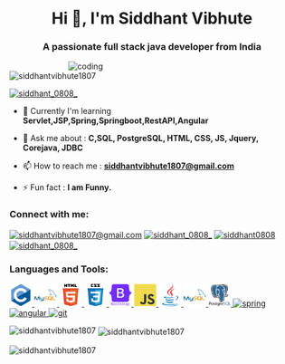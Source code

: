 <h1 align="center">Hi 👋, I'm Siddhant Vibhute</h1>
<h3 align="center">A passionate full stack java developer from India</h3>

<img align="right" alt="coding" width="400" src="https://user-images.githubusercontent.com/55389276/140866485-8fb1c876-9a8f-4d6a-98dc-08c4981eaf70.gif">

<p align="left"> <img src="https://komarev.com/ghpvc/?username=siddhantvibhute1807&label=Profile%20views&color=0e75b6&style=flat" alt="siddhantvibhute1807" /> </p>

<p align="left"> <a href="https://twitter.com/siddhant_0808_" target="blank"><img src="https://img.shields.io/twitter/follow/siddhant_0808_?logo=twitter&style=for-the-badge" alt="siddhant_0808_" /></a> </p>

- 🌱 Currently I'm learning **Servlet,JSP,Spring,Springboot,RestAPI,Angular**

- 💬 Ask me about : **C,SQL, PostgreSQL, HTML, CSS, JS, Jquery, Corejava, JDBC**

- 📫 How to reach me : **siddhantvibhute1807@gmail.com**

- ⚡ Fun fact : **I am Funny.**

<h3 align="left">Connect with me:</h3>
<p align="left">
<a href="https://linkedin.com/in/siddhantvibhute1807@gmail.com" target="blank"><img align="center" src="https://raw.githubusercontent.com/rahuldkjain/github-profile-readme-generator/master/src/images/icons/Social/linked-in-alt.svg" alt="siddhantvibhute1807@gmail.com" height="30" width="40" /></a>
<a href="https://instagram.com/siddhant_0808_" target="blank"><img align="center" src="https://raw.githubusercontent.com/rahuldkjain/github-profile-readme-generator/master/src/images/icons/Social/instagram.svg" alt="siddhant_0808_" height="30" width="40" /></a>
<a href="https://fb.com/siddhant0808" target="blank"><img align="center" src="https://raw.githubusercontent.com/rahuldkjain/github-profile-readme-generator/master/src/images/icons/Social/facebook.svg" alt="siddhant0808" height="30" width="40" /></a>
<a href="https://twitter.com/siddhant_0808_" target="blank"><img align="center" src="https://raw.githubusercontent.com/rahuldkjain/github-profile-readme-generator/master/src/images/icons/Social/twitter.svg" alt="siddhant_0808_" height="30" width="40" /></a>
</p>

<h3 align="left">Languages and Tools:</h3>
<p align="left"> 
<a href="https://www.cprogramming.com/" target="_blank" rel="noreferrer"> <img src="https://raw.githubusercontent.com/devicons/devicon/master/icons/c/c-original.svg" alt="c" width="40" height="40"/> 
</a> <a href="https://www.mysql.com/" target="_blank" rel="noreferrer"> <img src="https://raw.githubusercontent.com/devicons/devicon/master/icons/mysql/mysql-original-wordmark.svg" alt="mysql" width="40" height="40"/>  
<a href="https://www.w3.org/html/" target="_blank" rel="noreferrer"> <img src="https://raw.githubusercontent.com/devicons/devicon/master/icons/html5/html5-original-wordmark.svg" alt="html5" width="40" height="40"/> 
</a> <a href="https://www.w3schools.com/css/" target="_blank" rel="noreferrer"> <img src="https://raw.githubusercontent.com/devicons/devicon/master/icons/css3/css3-original-wordmark.svg" alt="css3" width="40" height="40"/> 
</a> <a href="https://getbootstrap.com" target="_blank" rel="noreferrer"> <img src="https://raw.githubusercontent.com/devicons/devicon/master/icons/bootstrap/bootstrap-plain-wordmark.svg" alt="bootstrap" width="40" height="40"/> </a>
</a> <a href="https://developer.mozilla.org/en-US/docs/Web/JavaScript" target="_blank" rel="noreferrer"> <img src="https://raw.githubusercontent.com/devicons/devicon/master/icons/javascript/javascript-original.svg" alt="javascript" width="40" height="40"/>
</a> <a href="https://www.java.com" target="_blank" rel="noreferrer"> <img src="https://raw.githubusercontent.com/devicons/devicon/master/icons/java/java-original.svg" alt="java" width="40" height="40"/> 
</a> <a href="https://www.mysql.com/" target="_blank" rel="noreferrer"> <img src="https://raw.githubusercontent.com/devicons/devicon/master/icons/mysql/mysql-original-wordmark.svg" alt="mysql" width="40" height="40"/> 
</a> <a href="https://www.postgresql.org" target="_blank" rel="noreferrer"> <img src="https://raw.githubusercontent.com/devicons/devicon/master/icons/postgresql/postgresql-original-wordmark.svg" alt="postgresql" width="40" height="40"/> 
</a> <a href="https://spring.io/" target="_blank" rel="noreferrer"> <img src="https://www.vectorlogo.zone/logos/springio/springio-icon.svg" alt="spring" width="40" height="40"/> </a>
<a href="https://angular.io" target="_blank" rel="noreferrer"> <img src="https://angular.io/assets/images/logos/angular/angular.svg" alt="angular" width="40" height="40"/> 
</a> <a href="https://git-scm.com/" target="_blank" rel="noreferrer"> <img src="https://www.vectorlogo.zone/logos/git-scm/git-scm-icon.svg" alt="git" width="40" height="40"/> </a> 
</p>

<p><img align="left" src="https://github-readme-stats.vercel.app/api/top-langs?username=siddhantvibhute1807&show_icons=true&locale=en&layout=compact" alt="siddhantvibhute1807" /></p>

<p>&nbsp;<img align="center" src="https://github-readme-stats.vercel.app/api?username=siddhantvibhute1807&show_icons=true&locale=en" alt="siddhantvibhute1807" /></p>

<p><img align="center" src="https://github-readme-streak-stats.herokuapp.com/?user=siddhantvibhute1807&" alt="siddhantvibhute1807" /></p>
